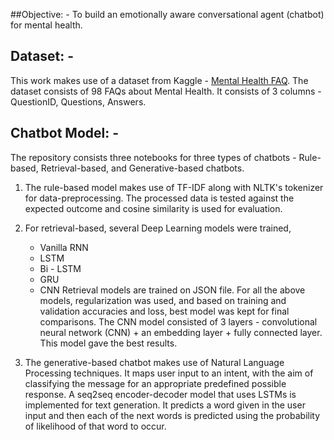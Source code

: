 ##Objective: -
To build an emotionally aware conversational agent (chatbot) for mental health. 

## Dataset: -

This work makes use of a dataset from Kaggle - [Mental Health FAQ](https://www.kaggle.com/narendrageek/mental-health-faq-for-chatbot). The dataset consists of 98 FAQs about Mental Health. It consists of 3 columns - QuestionID, Questions, Answers. 

## Chatbot Model: -
The repository consists three notebooks for three types of chatbots - Rule-based, Retrieval-based, and Generative-based chatbots. 

1. The rule-based model makes use of TF-IDF along with NLTK's tokenizer for data-preprocessing. The processed data is tested against the expected outcome and cosine similarity is used for evaluation. 
2. For retrieval-based, several Deep Learning models were trained, 
   - Vanilla RNN
   - LSTM
   - Bi - LSTM 
   - GRU 
   - CNN
Retrieval models are trained on JSON file. For all the above models, regularization was used, and based on training and validation accuracies and loss, best model was kept for final comparisons. The CNN model consisted of 3 layers - convolutional neural network (CNN) + an embedding layer + fully connected layer. This model gave the best results. 

3. The generative-based chatbot makes use of Natural Language Processing techniques. It maps user input to an intent, with the aim of classifying the message for an appropriate predefined possible response.
A seq2seq encoder-decoder model that uses LSTMs is implemented for text generation. It predicts a word given in the user input and then each of the next words is predicted using the probability of likelihood of that word to occur. 
  












